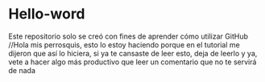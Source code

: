 # Hello-word
Este repositorio solo se creó con fines de aprender cómo utilizar GitHub
//Hola mis perrosquis, esto lo estoy haciendo porque en el tutorial me dijeron
que así lo hiciera, si ya te cansaste de leer esto, deja de leerlo y ya, vete a 
hacer algo más productivo que leer un comentario que no te servirá de nada
